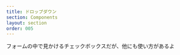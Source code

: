 ```yaml
---
title: ドロップダウン
section: Components
layout: section
order: 005
---
```


フォームの中で見かけるチェックボックスだが、他にも使い方があるよ
